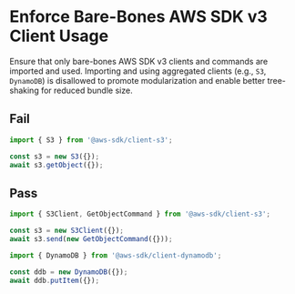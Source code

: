 # Enforce Bare-Bones AWS SDK v3 Client Usage

Ensure that only bare-bones AWS SDK v3 clients and commands are imported and used. Importing and using aggregated clients (e.g., `S3`, `DynamoDB`) is disallowed to promote modularization and enable better tree-shaking for reduced bundle size.

## Fail

```js
import { S3 } from '@aws-sdk/client-s3';

const s3 = new S3({});
await s3.getObject({});
```

## Pass

```js
import { S3Client, GetObjectCommand } from '@aws-sdk/client-s3';

const s3 = new S3Client({});
await s3.send(new GetObjectCommand({}));

import { DynamoDB } from '@aws-sdk/client-dynamodb';

const ddb = new DynamoDB({});
await ddb.putItem({});
```
